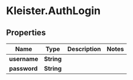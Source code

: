 # Kleister.AuthLogin

## Properties

Name | Type | Description | Notes
------------ | ------------- | ------------- | -------------
**username** | **String** |  | 
**password** | **String** |  | 


